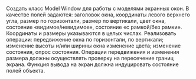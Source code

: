 Создать класс Model Window для работы с моделями экранных окон. 
В качестве полей задаются: заголовок окна, координаты левого верхнего угла, размер по горизонтали, размер по вертикали, цвет окна, состояние «видимое/невидимое», состояние «с рамкой/без рамки». Координаты и размеры указываются в целых числах. Реализовать операции: передвижение окна по горизонтали, по вертикали; изменение высоты и/или ширины окна изменение цвета; изменение состояния, опрос состояния. Операции передвижения и изменения размера должны осуществлять проверку на пересечение границ экрана. Функция вывода на экран должна индуцировать состояние полей объекта.